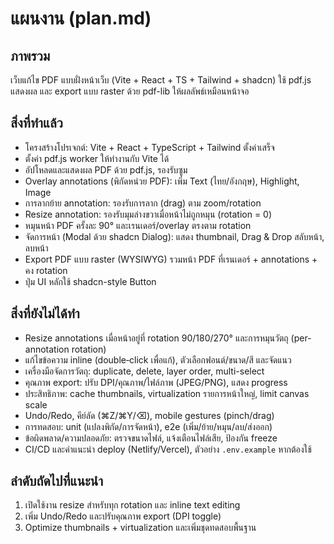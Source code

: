 # แผนงาน (plan.md)

## ภาพรวม
เว็บแก้ไข PDF แบบฝั่งหน้าเว็บ (Vite + React + TS + Tailwind + shadcn) ใช้ pdf.js แสดงผล และ export แบบ raster ด้วย pdf-lib ให้ผลลัพธ์เหมือนหน้าจอ

## สิ่งที่ทำแล้ว
- โครงสร้างโปรเจกต์: Vite + React + TypeScript + Tailwind ตั้งค่าเสร็จ
- ตั้งค่า pdf.js worker ให้ทำงานกับ Vite ได้
- อัปโหลดและแสดงผล PDF ด้วย pdf.js, รองรับซูม
- Overlay annotations (พิกัดหน่วย PDF): เพิ่ม Text (ไทย/อังกฤษ), Highlight, Image
- การลากย้าย annotation: รองรับการลาก (drag) ตาม zoom/rotation
- Resize annotation: รองรับมุมล่างขวาเมื่อหน้าไม่ถูกหมุน (rotation = 0)
- หมุนหน้า PDF ครั้งละ 90° และเรนเดอร์/overlay ตรงตาม rotation
- จัดการหน้า (Modal ด้วย shadcn Dialog): แสดง thumbnail, Drag & Drop สลับหน้า, ลบหน้า
- Export PDF แบบ raster (WYSIWYG) รวมหน้า PDF ที่เรนเดอร์ + annotations + คง rotation
- ปุ่ม UI หลักใช้ shadcn-style Button

## สิ่งที่ยังไม่ได้ทำ
- Resize annotations เมื่อหน้าอยู่ที่ rotation 90/180/270° และการหมุนวัตถุ (per-annotation rotation)
- แก้ไขข้อความ inline (double‑click เพื่อแก้), ตัวเลือกฟอนต์/ขนาด/สี และจัดแนว
- เครื่องมือจัดการวัตถุ: duplicate, delete, layer order, multi-select
- คุณภาพ export: ปรับ DPI/คุณภาพ/ไฟล์ภาพ (JPEG/PNG), แสดง progress
- ประสิทธิภาพ: cache thumbnails, virtualization รายการหน้าใหญ่, limit canvas scale
- Undo/Redo, คีย์ลัด (⌘Z/⌘Y/⌫), mobile gestures (pinch/drag)
- การทดสอบ: unit (แปลงพิกัด/การจัดหน้า), e2e (เพิ่ม/ย้าย/หมุน/ลบ/ส่งออก)
- ข้อผิดพลาด/ความปลอดภัย: ตรวจขนาดไฟล์, แจ้งเตือนไฟล์เสีย, ป้องกัน freeze
- CI/CD และคำแนะนำ deploy (Netlify/Vercel), ตัวอย่าง `.env.example` หากต้องใช้

## ลำดับถัดไปที่แนะนำ
1) เปิดใช้งาน resize สำหรับทุก rotation และ inline text editing
2) เพิ่ม Undo/Redo และปรับคุณภาพ export (DPI toggle)
3) Optimize thumbnails + virtualization และเพิ่มชุดทดสอบพื้นฐาน
